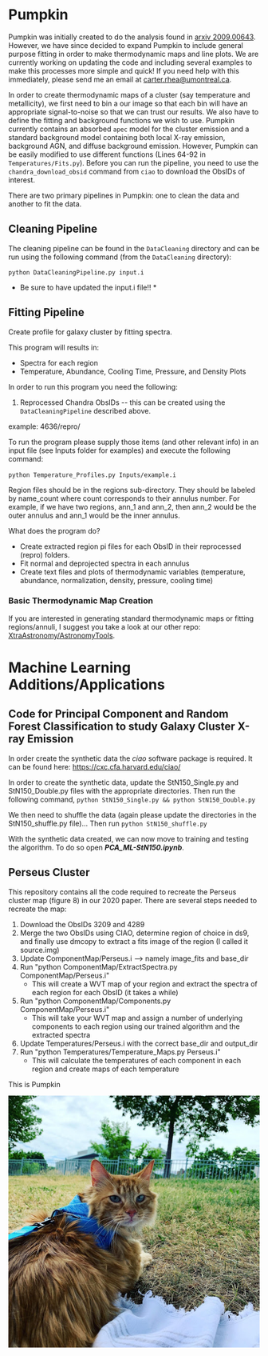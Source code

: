 # Pumpkin
Pumpkin was initially created to do the analysis found in [arxiv 2009.00643](https://arxiv.org/abs/2009.00643). However, we have since
decided to expand Pumpkin to include general purpose fitting in order to make
thermodynamic maps and line plots. We are currently working on updating the code
and including several examples to make this processes more simple and quick! If you
need help with this immediately, please send me an email at carter.rhea@umontreal.ca.


In order to create thermodynamic maps of a cluster (say temperature and metallicity),
we first need to bin a our image so that each bin will have an appropriate signal-to-noise
so that we can trust our results. We also have to define the fitting and background
functions we wish to use. Pumpkin currently contains an absorbed `apec` model for
the cluster emission and a standard background model containing both local X-ray emission,
background AGN, and diffuse background emission. However, Pumpkin can be easily modified
to use different functions (Lines 64-92 in `Temperatures/Fits.py`). Before you
can run the pipeline, you need to use the `chandra_download_obsid` command from `ciao`
to download the ObsIDs of interest.

There are two primary pipelines in Pumpkin: one to clean the data and another to
fit the data.

## Cleaning Pipeline
The cleaning pipeline can be found in the `DataCleaning` directory and can be run using the following command (from the `DataCleaning` directory):
```
python DataCleaningPipeline.py input.i
```
* Be sure to have updated the input.i file!! *


## Fitting Pipeline
Create profile for galaxy cluster by fitting spectra.

This program will results in:
- Spectra for each region
- Temperature, Abundance, Cooling Time, Pressure, and Density Plots


In order to run this program you need the following:
1. Reprocessed Chandra ObsIDs -- this can be created using the `DataCleaningPipeline`
described above.

  example: 4636/repro/

To run the program please supply those items (and other relevant info) in an input file (see Inputs folder for examples)
and execute the following command:

`python Temperature_Profiles.py Inputs/example.i`

Region files should be in the regions sub-directory. They should be labeled by name_count
where count corresponds to their annulus number. For example, if we have two regions, ann_1 and ann_2,
then ann_2 would be the outer annulus and ann_1 would be the inner annulus.

What does the program do?

- Create extracted region pi files for each ObsID in their reprocessed (repro) folders.
- Fit normal and deprojected spectra in each annulus
- Create text files and plots of thermodynamic variables (temperature, abundance, normalization, density, pressure, cooling time)


### Basic Thermodynamic Map Creation 

If you are interested in generating standard thermodynamic maps or fitting regions/annuli, I suggest you take a look at our other repo: [XtraAstronomy/AstronomyTools](https://github.com/XtraAstronomy/AstronomyTools).

# Machine Learning Additions/Applications

## Code for Principal Component and Random Forest Classification to study Galaxy Cluster X-ray Emission

In order create the synthetic data the *ciao* software package is required. It can be found here: https://cxc.cfa.harvard.edu/ciao/

In order to create the synthetic data, update the StN150_Single.py and StN150_Double.py files with the appropriate directories. Then run the following command,
`python StN150_Single.py && python StN150_Double.py`

We then need to shuffle the data (again please update the directories in the StN150_shuffle.py file)...
Then run `python StN150_shuffle.py`

With the synthetic data created, we can now move to training and testing the algorithm. To do so open ***PCA_ML-StN150.ipynb***.


## Perseus Cluster
This repository contains all the code required to recreate the Perseus cluster map (figure 8) in our 2020 paper. There are several steps needed to recreate the map:


1. Download the ObsIDs 3209 and 4289
2. Merge the two ObsIDs using CIAO, determine region of choice in ds9, and finally use dmcopy to extract a fits image of the region (I called it source.img)
3. Update ComponentMap/Perseus.i --> namely image\_fits and base\_dir
4. Run "python ComponentMap/ExtractSpectra.py ComponentMap/Perseus.i"
	- This will create a WVT map of your region and extract the spectra of each region for each ObsID (it takes a while)
5. Run "python ComponentMap/Components.py ComponentMap/Perseus.i"
	- This will take your WVT map and assign a number of underlying components to each region using our trained algorithm and the extracted spectra
6. Update Temperatures/Perseus.i with the correct base\_dir and output\_dir
7. Run "python Temperatures/Temperature_Maps.py Perseus.i"
 	- This will calculate the temperatures of each component in each region and create maps of each temperature



This is Pumpkin

![alt text](Pumpkin.jpg)
